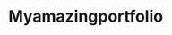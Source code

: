 # Myamazingportfolio

<!-- This is a project creating a website for me. Using all the HTML and CSS we learned combined with bootstrap to have a full functional website. 
I'm gonna tackle this by working on a Nav bar first, then adding links to each html page next.

Follwing that i will work on each page individually. Starting with the about me
i created a container, with 2 rows and 2 colums adding a heading to one, then other will be image with my P tag. Then i move onto the contact page, adding a the same nav-bar and adding a card box from bootstrap. Putting forms and labels inside. Finally coming to portfolio page where I created a container, then added 1 row with 1 colum, adding a class tag to edit the images (provided by placeholder.com).

Finally i Edit and color classes in CSS also the reszizing and positioning is taken care of, then i git commit one last time, add it all and ready for publish.  --> 